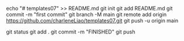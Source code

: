 echo "# templates07" >> README.md
git init
git add README.md
git commit -m "first commit"
git branch -M main
git remote add origin https://github.com/charleneLiao/templates07.git
git push -u origin main

git status 
git add .
git commit -m "FINISHED"
git push